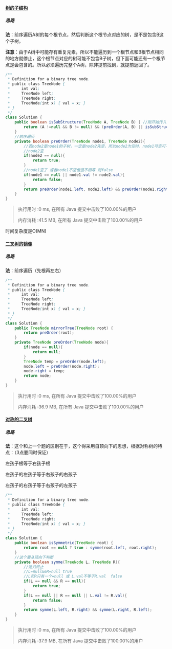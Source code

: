 #### [ 树的子结构](https://leetcode-cn.com/problems/shu-de-zi-jie-gou-lcof/)

##### 思路

**法**：前序遍历A树的每个根节点，然后判断这个根节点对应的树，是不是包含B这个子树。

**注意**：由于A树中可能存有重复元素，所以不能遍历到一个根节点和B根节点相同的地方就停止，这个根节点对应的树可能不包含B子树，但下面可能还有一个根节点是会包含的。所以必须遍历完整个A树，除非提前找到，就提前返回了。

```java
/**
 * Definition for a binary tree node.
 * public class TreeNode {
 *     int val;
 *     TreeNode left;
 *     TreeNode right;
 *     TreeNode(int x) { val = x; }
 * }
 */
class Solution {
    public boolean isSubStructure(TreeNode A, TreeNode B) { //刚开始传入的都是根节点
        return (A !=null && B != null) && (preOrder(A, B) || isSubStructure(A.left, B) || isSubStructure(A.right, B));
    }
    //前序遍历
    private boolean preOrder(TreeNode node1, TreeNode node2){
        //若node2是node1的子树，一定是node2先空，所以node2为空时，node1可空可不空，此时就说明是子树
        //node2空
        if(node2 == null){
            return true;
        }
        //node1空了 或者node1不空但值不相等 则false
        if(node1 == null || node1.val != node2.val){
            return false;
        }
        return preOrder(node1.left, node2.left) && preOrder(node1.right, node2.right);
    }
}
```

> 执行用时 :0 ms, 在所有 Java 提交中击败了100.00%的用户
>
> 内存消耗 :41.5 MB, 在所有 Java 提交中击败了100.00%的用户

时间复杂度是O(MN)

#### [二叉树的镜像](https://leetcode-cn.com/problems/er-cha-shu-de-jing-xiang-lcof/)

##### 思路

**法**：前序遍历（先根再左右）

```java
/**
 * Definition for a binary tree node.
 * public class TreeNode {
 *     int val;
 *     TreeNode left;
 *     TreeNode right;
 *     TreeNode(int x) { val = x; }
 * }
 */
class Solution {
    public TreeNode mirrorTree(TreeNode root) {
        return preOrder(root);
    }
    private TreeNode preOrder(TreeNode node){
        if(node == null){
            return null;
        }
        TreeNode temp = preOrder(node.left);
        node.left = preOrder(node.right);
        node.right = temp;
        return node;
    }
}
```

> 执行用时 :0 ms, 在所有 Java 提交中击败了100.00%的用户
>
> 内存消耗 :36.9 MB, 在所有 Java 提交中击败了100.00%的用户

#### [对称的二叉树](https://leetcode-cn.com/problems/dui-cheng-de-er-cha-shu-lcof/)

##### 思路

**法**：这个和上一个题的区别在于，这个得采用自顶向下的思想，根据对称树的特点：（3点要同时保证）

左孩子根等于右孩子根

左孩子的左孩子等于右孩子的右孩子

左孩子的右孩子等于右孩子的左孩子

```java
/**
 * Definition for a binary tree node.
 * public class TreeNode {
 *     int val;
 *     TreeNode left;
 *     TreeNode right;
 *     TreeNode(int x) { val = x; }
 * }
 */
class Solution {
    public boolean isSymmetric(TreeNode root) {
        return root == null ? true : symme(root.left, root.right);
    }
    //这个要从顶向下判断
    private boolean symme(TreeNode L, TreeNode R){
        //递归终止
        //L=null&&R=null true
        //L和R只有一个=null 或 L.val不等于R.val  false
        if(L == null && R == null){
            return true;
        }
        if(L == null || R == null || L.val != R.val){
            return false;
        }
        return symme(L.left, R.right) && symme(L.right, R.left);
    }
}
```

> 执行用时 :0 ms, 在所有 Java 提交中击败了100.00%的用户
>
> 内存消耗 :37.9 MB, 在所有 Java 提交中击败了100.00%的用户

